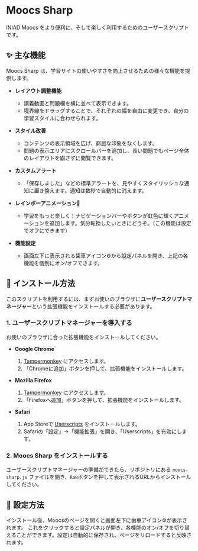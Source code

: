 # Moocs Sharp

INIAD Moocs をより便利に、そして楽しく利用するためのユーザースクリプトです。

## ✨ 主な機能

Moocs Sharp は、学習サイトの使いやすさを向上させるための様々な機能を提供します。

*   **レイアウト調整機能**
    *   講義動画と問題欄を横に並べて表示できます。
    *   境界線をドラッグすることで、それぞれの幅を自由に変更でき、自分の学習スタイルに合わせられます。

*   **スタイル改善**
    *   コンテンツの表示領域を広げ、窮屈な印象をなくします。
    *   問題の表示エリアにスクロールバーを追加し、長い問題でもページ全体のレイアウトを崩さずに閲覧できます。

*   **カスタムアラート**
    *   「保存しました」などの標準アラートを、見やすくスタイリッシュな通知に置き換えます。通知は数秒で自動的に消えます。

*   **レインボーアニメーション🌈**
    *   学習をもっと楽しく！ナビゲーションバーやボタンが虹色に輝くアニメーションを追加します。気分転換したいときにどうぞ。（この機能は設定でオフにできます）

*   **機能設定**
    *   画面左下に表示される歯車アイコン⚙️から設定パネルを開き、上記の各機能を個別にオン/オフできます。

## 🚀 インストール方法

このスクリプトを利用するには、まずお使いのブラウザに**ユーザースクリプトマネージャー**という拡張機能をインストールする必要があります。

### 1. ユーザースクリプトマネージャーを導入する

お使いのブラウザに合った拡張機能をインストールしてください。

*   **Google Chrome**
    1.  [Tampermonkey](https://chromewebstore.google.com/detail/tampermonkey/dhdgffkkebhmkfjojejmpbldmpobfkfo) にアクセスします。
    2.  「Chromeに追加」ボタンを押して、拡張機能をインストールします。

*   **Mozilla Firefox**
    1.  [Tampermonkey](https://addons.mozilla.org/ja/firefox/addon/tampermonkey/) にアクセスします。
    2.  「Firefoxへ追加」ボタンを押して、拡張機能をインストールします。

*   **Safari**
    1.  App Storeで [Userscripts](https://apps.apple.com/jp/app/userscripts/id1463298887) をインストールします。
    2.  Safariの「設定」→「機能拡張」を開き、「Userscripts」を有効にします。

### 2. Moocs Sharp をインストールする

ユーザースクリプトマネージャーの準備ができたら、リポジトリにある `moocs-sharp.js` ファイルを開き、`Raw`ボタンを押して表示されるURLからインストールしてください。

## 🔧 設定方法

インストール後、Moocsのページを開くと画面左下に歯車アイコン⚙️が表示されます。
これをクリックすると設定パネルが開き、各機能のオン/オフを切り替えることができます。設定は自動的に保存され、ページをリロードすると反映されます。